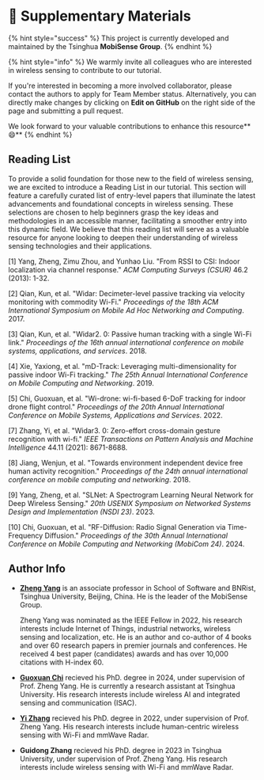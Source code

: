 # 📑 Supplementary Materials

{% hint style="success" %}
This project is currently developed and maintained by the Tsinghua **MobiSense Group**.
{% endhint %}

{% hint style="info" %}
We warmly invite all colleagues who are interested in wireless sensing to contribute to our tutorial.

&#x20;If you're interested in becoming a more involved collaborator, please contact the authors to apply for Team Member status. Alternatively, you can directly make changes by clicking on **Edit on GitHub** on the right side of the page and submitting a pull request.&#x20;

We look forward to your valuable contributions to enhance this resource**😄**
{% endhint %}

## Reading List

To provide a solid foundation for those new to the field of wireless sensing, we are excited to introduce a Reading List in our tutorial. This section will feature a carefully curated list of entry-level papers that illuminate the latest advancements and foundational concepts in wireless sensing. These selections are chosen to help beginners grasp the key ideas and methodologies in an accessible manner, facilitating a smoother entry into this dynamic field. We believe that this reading list will serve as a valuable resource for anyone looking to deepen their understanding of wireless sensing technologies and their applications.



\[1] Yang, Zheng, Zimu Zhou, and Yunhao Liu. "From RSSI to CSI: Indoor localization via channel response." _ACM Computing Surveys (CSUR)_ 46.2 (2013): 1-32.

\[2] Qian, Kun, et al. "Widar: Decimeter-level passive tracking via velocity monitoring with commodity Wi-Fi." _Proceedings of the 18th ACM International Symposium on Mobile Ad Hoc Networking and Computing_. 2017.

\[3] Qian, Kun, et al. "Widar2. 0: Passive human tracking with a single Wi-Fi link." _Proceedings of the 16th annual international conference on mobile systems, applications, and services_. 2018.

\[4] Xie, Yaxiong, et al. "mD-Track: Leveraging multi-dimensionality for passive indoor Wi-Fi tracking." _The 25th Annual International Conference on Mobile Computing and Networking_. 2019.

\[5] Chi, Guoxuan, et al. "Wi-drone: wi-fi-based 6-DoF tracking for indoor drone flight control." _Proceedings of the 20th Annual International Conference on Mobile Systems, Applications and Services_. 2022.

\[7] Zhang, Yi, et al. "Widar3. 0: Zero-effort cross-domain gesture recognition with wi-fi." _IEEE Transactions on Pattern Analysis and Machine Intelligence_ 44.11 (2021): 8671-8688.

\[8] Jiang, Wenjun, et al. "Towards environment independent device free human activity recognition." _Proceedings of the 24th annual international conference on mobile computing and networking_. 2018.

\[9] Yang, Zheng, et al. "SLNet: A Spectrogram Learning Neural Network for Deep Wireless Sensing." _20th USENIX Symposium on Networked Systems Design and Implementation (NSDI 23)_. 2023.

\[10] Chi, Guoxuan, et al. "RF-Diffusion: Radio Signal Generation via Time-Frequency Diffusion." _Proceedings of the 30th Annual International Conference on Mobile Computing and Networking (MobiCom 24)_. 2024.



## Author Info

*   [**Zheng Yang**](http://tns.thss.tsinghua.edu.cn/\~yangzheng/) is an associate professor in School of Software and BNRist, Tsinghua University, Beijing, China. He is the leader of the MobiSense Group.

    Zheng Yang was nominated as the IEEE Fellow in 2022, his research interests include Internet of Things, industrial networks, wireless sensing and localization, etc. He is an author and co-author of 4 books and over 60 research papers in premier journals and conferences. He received 4 best paper (candidates) awards and has over 10,000 citations with H-index 60.
* [​](http://tns.thss.tsinghua.edu.cn/wst/authors#guoxuan-chi)[**Guoxuan Chi**](https://scholar.google.com/citations?hl=zh-CN\&user=RkTfnqcAAAAJ) recieved his PhD. degree in 2024, under supervision of Prof. Zheng Yang. He is currently a research assistant at Tsinghua University. His research interests include wireless AI and integrated sensing and communication (ISAC).
* [​](http://tns.thss.tsinghua.edu.cn/wst/authors#yi-zhang)[**Yi Zhang**](https://scholar.google.com/citations?hl=zh-CN\&user=oJLECGMAAAAJ) recieved his PhD. degree in 2022, under supervision of Prof. Zheng Yang. His research interests include human-centric wireless sensing with Wi-Fi and mmWave Radar.
* **Guidong Zhang** recieved his PhD. degree in 2023 in Tsinghua University, under supervision of Prof. Zheng Yang. His research interests include wireless sensing with Wi-Fi and mmWave Radar.



